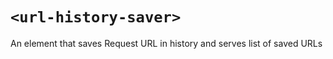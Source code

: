 # `<url-history-saver>`

An element that saves Request URL in history and serves list of saved URLs
